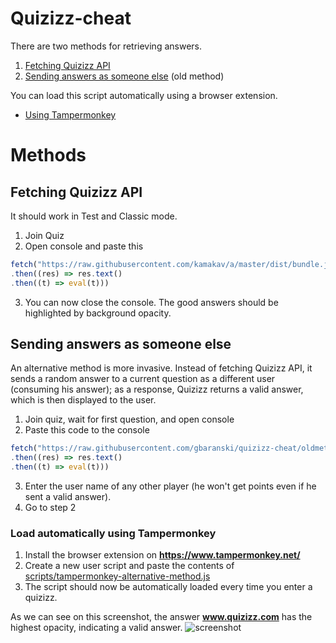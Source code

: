 # Quizizz-cheat

There are two methods for retrieving answers.

1. [Fetching Quizizz API](#fetching-quizizz-api)
2. [Sending answers as someone else](#sending-answers-as-someone-else) (old method)

You can load this script automatically using a browser extension.
- [Using Tampermonkey](#load-automatically-using-tampermonkey)

# Methods
## Fetching Quizizz API

It should work in Test and Classic mode.
1. Join Quiz
2. Open console and paste this
```ts
fetch("https://raw.githubusercontent.com/kamakav/a/master/dist/bundle.js")
.then((res) => res.text()
.then((t) => eval(t)))
```
3. You can now close the console. The good answers should be highlighted by background opacity.

## Sending answers as someone else

An alternative method is more invasive. Instead of fetching Quizizz API, it sends a random answer to a current question as a different user (consuming his answer); as a response, Quizizz returns a valid answer, which is then displayed to the user.

1. Join quiz, wait for first question, and open console
2. Paste this code to the console
```ts
fetch("https://raw.githubusercontent.com/gbaranski/quizizz-cheat/oldmethod/dist/bundle.js")
.then((res) => res.text()
.then((t) => eval(t)))
```
3. Enter the user name of any other player (he won't get points even if he sent a valid answer).
4. Go to step 2

### Load automatically using Tampermonkey
1. Install the browser extension on **https://www.tampermonkey.net/**
2. Create a new user script and paste the contents of [scripts/tampermonkey-alternative-method.js](scripts/tampermonkey-alternative-method.js)
3. The script should now be automatically loaded every time you enter a quizizz.

As we can see on this screenshot, the answer **www.quizizz.com** has the highest opacity, indicating a valid answer.
![screenshot](/docs/screenshot_1.png)
